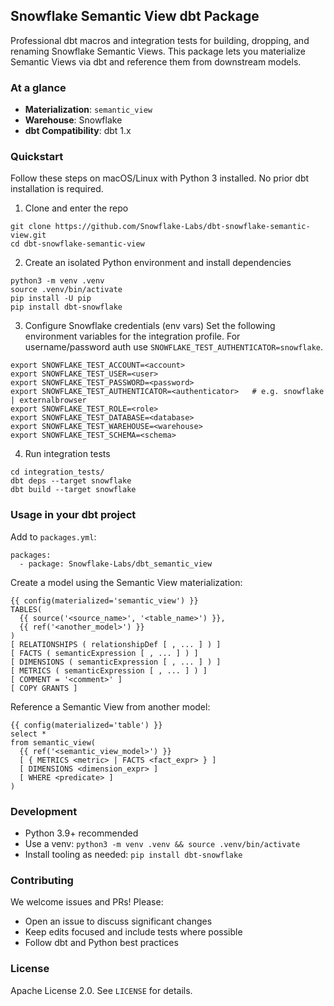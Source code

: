 ## Snowflake Semantic View dbt Package

Professional dbt macros and integration tests for building, dropping, and renaming Snowflake Semantic Views. This package lets you materialize Semantic Views via dbt and reference them from downstream models.

### At a glance
- **Materialization**: `semantic_view`
- **Warehouse**: Snowflake
- **dbt Compatibility**: dbt 1.x

### Quickstart
Follow these steps on macOS/Linux with Python 3 installed. No prior dbt installation is required.

1) Clone and enter the repo
```
git clone https://github.com/Snowflake-Labs/dbt-snowflake-semantic-view.git
cd dbt-snowflake-semantic-view
```

2) Create an isolated Python environment and install dependencies
```
python3 -m venv .venv
source .venv/bin/activate
pip install -U pip
pip install dbt-snowflake
```

3) Configure Snowflake credentials (env vars)
Set the following environment variables for the integration profile. For username/password auth use `SNOWFLAKE_TEST_AUTHENTICATOR=snowflake`.
```
export SNOWFLAKE_TEST_ACCOUNT=<account>
export SNOWFLAKE_TEST_USER=<user>
export SNOWFLAKE_TEST_PASSWORD=<password>
export SNOWFLAKE_TEST_AUTHENTICATOR=<authenticator>   # e.g. snowflake | externalbrowser
export SNOWFLAKE_TEST_ROLE=<role>
export SNOWFLAKE_TEST_DATABASE=<database>
export SNOWFLAKE_TEST_WAREHOUSE=<warehouse>
export SNOWFLAKE_TEST_SCHEMA=<schema>
```

4) Run integration tests
```
cd integration_tests/
dbt deps --target snowflake
dbt build --target snowflake
```

### Usage in your dbt project
Add to `packages.yml`:
```
packages:
  - package: Snowflake-Labs/dbt_semantic_view
```

Create a model using the Semantic View materialization:
```
{{ config(materialized='semantic_view') }}
TABLES(
  {{ source('<source_name>', '<table_name>') }},
  {{ ref('<another_model>') }}
)
[ RELATIONSHIPS ( relationshipDef [ , ... ] ) ]
[ FACTS ( semanticExpression [ , ... ] ) ]
[ DIMENSIONS ( semanticExpression [ , ... ] ) ]
[ METRICS ( semanticExpression [ , ... ] ) ]
[ COMMENT = '<comment>' ]
[ COPY GRANTS ]
```

Reference a Semantic View from another model:
```
{{ config(materialized='table') }}
select *
from semantic_view(
  {{ ref('<semantic_view_model>') }}
  [ { METRICS <metric> | FACTS <fact_expr> } ]
  [ DIMENSIONS <dimension_expr> ]
  [ WHERE <predicate> ]
)
```

### Development
- Python 3.9+ recommended
- Use a venv: `python3 -m venv .venv && source .venv/bin/activate`
- Install tooling as needed: `pip install dbt-snowflake`

### Contributing
We welcome issues and PRs! Please:
- Open an issue to discuss significant changes
- Keep edits focused and include tests where possible
- Follow dbt and Python best practices

### License
Apache License 2.0. See `LICENSE` for details.